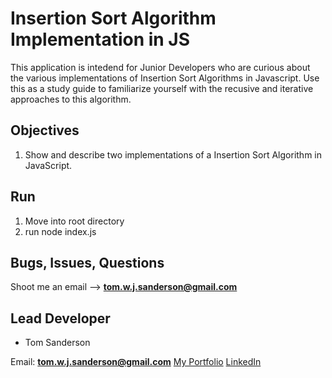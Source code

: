 # Insertion Sort Algorithm Implementation in JS

This application is intedend for Junior Developers who are curious about the various implementations of Insertion Sort Algorithms in Javascript. Use this as a study guide to familiarize yourself with the recusive and iterative approaches to this algorithm.

## Objectives

1. Show and describe two implementations of a Insertion Sort Algorithm in JavaScript.

## Run 

1. Move into root directory
2. run node index.js


## Bugs, Issues, Questions

Shoot me an email --> **tom.w.j.sanderson@gmail.com**

## Lead Developer

- Tom Sanderson 

Email: **tom.w.j.sanderson@gmail.com**
[My Portfolio](https://portfolio-8af66.firebaseapp.com/)
[LinkedIn](https://www.linkedin.com/in/tom-sanderson-b6bb5084/)
